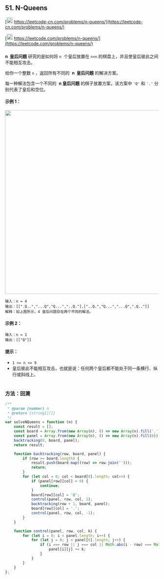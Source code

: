 ## 51. N-Queens

[<img src="https://static.leetcode-cn.com/cn-mono-assets/production/assets/logo-dark-cn.c42314a8.svg" height="20" /> https://leetcode-cn.com/problems/n-queens/](https://leetcode-cn.com/problems/n-queens/)

[<img src="https://assets.leetcode.com/static_assets/public/webpack_bundles/images/logo-dark.e99485d9b.svg" height="20"/> https://leetcode.com/problems/n-queens/](https://leetcode.com/problems/n-queens/)

###

**n  皇后问题** 研究的是如何将 `n`  个皇后放置在 `n×n` 的棋盘上，并且使皇后彼此之间不能相互攻击。

给你一个整数 `n` ，返回所有不同的  **n  皇后问题** 的解决方案。

每一种解法包含一个不同的  **n 皇后问题** 的棋子放置方案，该方案中 `'Q'` 和 `'.'` 分别代表了皇后和空位。

#### 示例 1：

<img src="https://assets.leetcode.com/uploads/2020/11/13/queens.jpg" width="600" />

```
输入：n = 4
输出：[[".Q..","...Q","Q...","..Q."],["..Q.","Q...","...Q",".Q.."]]
解释：如上图所示，4 皇后问题存在两个不同的解法。
```

#### 示例 2：

```
输入：n = 1
输出：[["Q"]]
```

#### 提示：

-   `1 <= n <= 9`
-   皇后彼此不能相互攻击，也就是说：任何两个皇后都不能处于同一条横行、纵行或斜线上。

#

### 方法：回溯

```js
/**
 * @param {number} n
 * @return {string[][]}
 */
var solveNQueens = function (n) {
    const result = [];
    const board = Array.from(new Array(n), () => new Array(n).fill('.'));
    const panel = Array.from(new Array(n), () => new Array(n).fill(0));
    backtracking(0, board, panel);
    return result;

    function backtracking(row, board, panel) {
        if (row >= board.length) {
            result.push(board.map((row) => row.join('')));
            return;
        }
        for (let col = 0; col < board[0].length; col++) {
            if (panel[row][col] > 0) {
                continue;
            }
            board[row][col] = 'Q';
            control(panel, row, col, 1);
            backtracking(row + 1, board, panel);
            board[row][col] = '.';
            control(panel, row, col, -1);
        }
    }

    function control(panel, row, col, k) {
        for (let i = 0; i < panel.length; i++) {
            for (let j = 0; j < panel[0].length; j++) {
                if (i === row || j === col || Math.abs(i - row) === Math.abs(j - col)) {
                    panel[i][j] += k;
                }
            }
        }
    }
};
```
